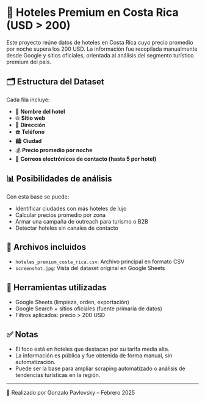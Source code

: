 # 🏨 Hoteles Premium en Costa Rica (USD > 200)

Este proyecto reúne datos de hoteles en Costa Rica cuyo precio promedio por noche supera los 200 USD. La información fue recopilada manualmente desde Google y sitios oficiales, orientada al análisis del segmento turístico premium del país.

## 🗂️ Estructura del Dataset

Cada fila incluye:
- 🏨 **Nombre del hotel**
- 🌐 **Sitio web**
- 📍 **Dirección**
- ☎️ **Teléfono**
- 🏙️ **Ciudad**
- 💰 **Precio promedio por noche**
- 📧 **Correos electrónicos de contacto (hasta 5 por hotel)**

## 📊 Posibilidades de análisis

Con esta base se puede:
- Identificar ciudades con más hoteles de lujo
- Calcular precios promedio por zona
- Armar una campaña de outreach para turismo o B2B
- Detectar hoteles sin canales de contacto

## 📁 Archivos incluidos

- `hoteles_premium_costa_rica.csv`: Archivo principal en formato CSV
- `screenshot.jpg`: Vista del dataset original en Google Sheets

## 🔧 Herramientas utilizadas

- Google Sheets (limpieza, orden, exportación)
- Google Search + sitios oficiales (fuente primaria de datos)
- Filtros aplicados: precio > 200 USD

## ✅ Notas

- El foco está en hoteles que destacan por su tarifa media alta.
- La información es pública y fue obtenida de forma manual, sin automatización.
- Puede ser la base para ampliar scraping automatizado o análisis de tendencias turísticas en la región.

---
📌 Realizado por Gonzalo Pavlovsky – Febrero 2025
